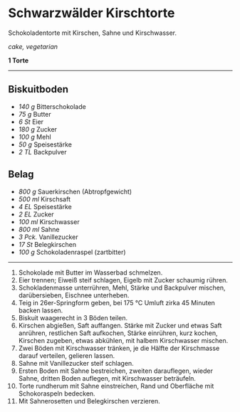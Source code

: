 # Schwarzwälder Kirschtorte

Schokoladentorte mit Kirschen, Sahne und Kirschwasser.

*cake, vegetarian*

**1 Torte**

---

## Biskuitboden
- *140 g* Bitterschokolade
- *75 g* Butter
- *6 St* Eier
- *180 g* Zucker
- *100 g* Mehl
- *50 g* Speisestärke
- *2 TL* Backpulver

## Belag
- *800 g* Sauerkirschen (Abtropfgewicht)
- *500 ml* Kirschsaft
- *4 EL* Speisestärke
- *2 EL* Zucker
- *100 ml* Kirschwasser
- *800 ml* Sahne
- *3 Pck.* Vanillezucker
- *17 St* Belegkirschen
- *100 g* Schokoladenraspel (zartbitter)

---

1. Schokolade mit Butter im Wasserbad schmelzen.
2. Eier trennen; Eiweiß steif schlagen, Eigelb mit Zucker schaumig rühren.
3. Schokladenmasse unterrühren, Mehl, Stärke und Backpulver mischen, darübersieben, Eischnee unterheben.
4. Teig in 26er-Springform geben, bei 175 °C Umluft zirka 45 Minuten backen lassen.
5. Biskuit waagerecht in 3 Böden teilen.
6. Kirschen abgießen, Saft auffangen. Stärke mit Zucker und etwas Saft anrühren, restlichen Saft aufkochen, Stärke einrühren, kurz kochen, Kirschen zugeben, etwas abkühlen, mit halbem Kirschwasser mischen.
7. Zwei Böden mit Kirschwasser tränken, je die Hälfte der Kirschmasse darauf verteilen, gelieren lassen.
8. Sahne mit Vanillezucker steif schlagen.
9. Ersten Boden mit Sahne bestreichen, zweiten darauflegen, wieder Sahne, dritten Boden auflegen, mit Kirschwasser beträufeln.
10. Torte rundherum mit Sahne einstreichen, Rand und Oberfläche mit Schokoraspeln bedecken.
11. Mit Sahnerosetten und Belegkirschen verzieren.

